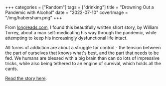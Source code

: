 +++
categories = ["Random"]
tags = ["drinking"]
title = "Drowning Out a Pandemic with Alcohol"
date = "2022-07-10"
coverImage = "/img/habersham.png"
+++

From <a href="https://longreads.com" target="_blank">longreads.com</a>, I found this beautifully written short story, by William Torrey, about a man self-medicating his way through the pandemic, while attempting to keep his increasingly dysfunctional life intact. 

<!--more-->

All forms of addiction are about a struggle for control - the tension between the part of ourselves that knows what's best, and the part that needs to be fed. We humans are blessed with a big brain than can do lots of impressive tricks, while also being tethered to an engine of survival, which holds all the cards.

<a href="https://longreads.com/2022/05/03/down-and-out-in-habersham/" target="_blank">Read the story here</a>.
